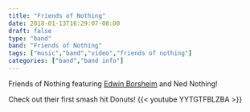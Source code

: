 ```yaml
---
title: "Friends of Nothing"
date: 2018-01-13T16:29:07-08:00
draft: false
type: "band"
band: "Friends of Nothing"
tags: ["music","band","video","friends of nothing"]
categories: ["band","band info"]
---
```

Friends of Nothing featuring [Edwin Borsheim](https://www.metal-archives.com/artists/Edwin_Borsheim/19837) and Ned Nothing!

Check out their first smash hit Donuts!
{{< youtube YYTGTFBLZBA >}}